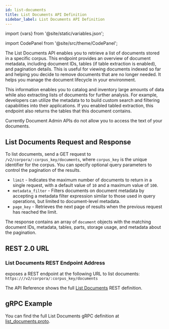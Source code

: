 ```yaml
---
id: list-documents
title: List Documents API Definition
sidebar_label: List Documents API Definition
---
```


import {vars} from '@site/static/variables.json';

import CodePanel from '@site/src/theme/CodePanel';


The List Documents API enables you to retrieve a list of documents stored in a 
specific corpus. This endpoint provides an overview of document metadata, 
including document IDs, tables (if table extraction is enabled), and 
pagination details. This is useful for viewing documents indexed so far and 
helping you decide to remove documents that are no longer needed. It helps you 
manage the document lifecycle in your environment.

This information enables you to catalog and inventory large amounts of data 
while also extracting lists of documents for further analysis. For example, 
developers can utilize the metadata to to build custom search and filtering 
capabilities into their applications. If you enabled tabled extraction, this 
endpoint also returns the tables that this document contains.

Currently Document Admin APIs do not allow you to access the text of
your documents.

## List Documents Request and Response

To list documents, send a GET request to `/v2/corpora/:corpus_key/documents`,
where `corpus_key` is the unique identifier for the corpus. You can specify
optional query parameters to control the pagination of the results.

- `limit` - Indicates the maximum number of documents to return in a single
  request, with a default value of `10` and a maximum value of `100`.
- `metadata_filter` - Filters documents on document metadata by accepting a 
  metadata filter expression similar to those used in query operations, but 
  limited to document-level metadata.
- `page_key` - Retrieves the next page of results when the previous request
  has reached the limit.

The response contains an array of `document` objects with the matching
document IDs, metadata, tables, parts, storage usage, and metadata about the 
pagination.

## REST 2.0 URL

### List Documents REST Endpoint Address

<Config v="names.product"/> exposes a REST endpoint at the following URL
to list documents:
<code>https://<Config v="domains.rest.admin"/>/v2/corpora/:corpus_key/documents</code>

The API Reference shows the full [List Documents](/docs/rest-api/list-corpus-documents) REST definition.

## gRPC Example

You can find the full List Documents gRPC definition at [list_documents.proto](https://github.com/vectara/protos/blob/main/list_documents.proto).
